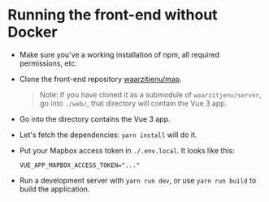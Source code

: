 # Running the front-end without Docker

- Make sure you've a working installation of npm, all required permissions, etc.

- Clone the front-end repository [waarzitjenu/map][].

  > Note: If you have cloned it as a submodule of `waarzitjenu/server`, go into `./web/`, that directory will contain the Vue 3 app.

- Go into the directory contains the Vue 3 app.

- Let's fetch the dependencies: `yarn install` will do it.

- Put your Mapbox access token in `./.env.local`. It looks like this:

  ```
  VUE_APP_MAPBOX_ACCESS_TOKEN="..."
  ```

- Run a development server with `yarn run dev`, or use `yarn run build` to build the application.

[waarzitjenu/map]: https://github.com/waarzitjenu/map